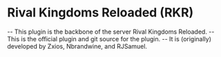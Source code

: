 # Rival Kingdoms Reloaded (RKR)
-- This plugin is the backbone of the server Rival Kingdoms Reloaded.
-- This is the official plugin and git source for the plugin.
-- It is (originally) developed by Zxios, Nbrandwine, and RJSamuel.
